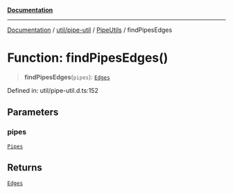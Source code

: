 [**Documentation**](../../../../../index.md)

***

[Documentation](../../../../../index.md) / [util/pipe-util](../../../index.md) / [PipeUtils](../index.md) / findPipesEdges

# Function: findPipesEdges()

> **findPipesEdges**(`pipes`): [`Edges`](../../../../../perspective-client/interfaces/Edges.md)

Defined in: util/pipe-util.d.ts:152

## Parameters

### pipes

[`Pipes`](../type-aliases/Pipes.md)

## Returns

[`Edges`](../../../../../perspective-client/interfaces/Edges.md)
